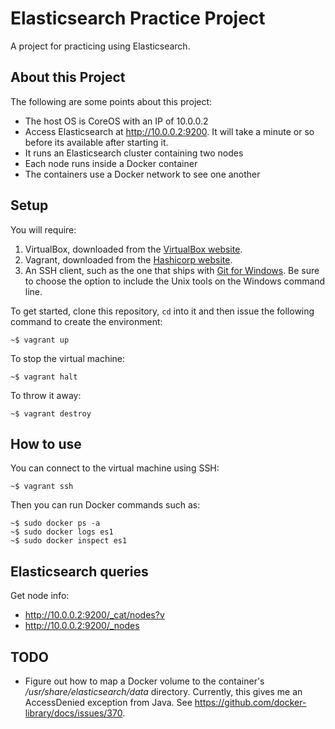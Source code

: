 # Elasticsearch Practice Project

A project for practicing using Elasticsearch.

## About this Project

The following are some points about this project:

* The host OS is CoreOS with an IP of 10.0.0.2
* Access Elasticsearch at http://10.0.0.2:9200. It will take a minute or so before its available after starting it.
* It runs an Elasticsearch cluster containing two nodes
* Each node runs inside a Docker container
* The containers use a Docker network to see one another

## Setup

You will require:

1. VirtualBox, downloaded from the [VirtualBox website](https://www.virtualbox.org/wiki/Downloads).
2. Vagrant, downloaded from the [Hashicorp website](https://www.vagrantup.com/downloads.html).
3. An SSH client, such as the one that ships with [Git for Windows](https://git-scm.com/download/win). Be sure to choose the option to include the Unix tools on the Windows command line.

To get started, clone this repository, `cd` into it and then issue the following command to create the environment:

```
~$ vagrant up
```

To stop the virtual machine:

```
~$ vagrant halt
```

To throw it away:

```
~$ vagrant destroy
```

## How to use

You can connect to the virtual machine using SSH:

```
~$ vagrant ssh
```

Then you can run Docker commands such as:

```
~$ sudo docker ps -a
~$ sudo docker logs es1
~$ sudo docker inspect es1
```

## Elasticsearch queries

Get node info:
* http://10.0.0.2:9200/_cat/nodes?v
* http://10.0.0.2:9200/_nodes

## TODO

* Figure out how to map a Docker volume to the container's */usr/share/elasticsearch/data* directory. Currently, this gives me an AccessDenied exception from Java. See https://github.com/docker-library/docs/issues/370.